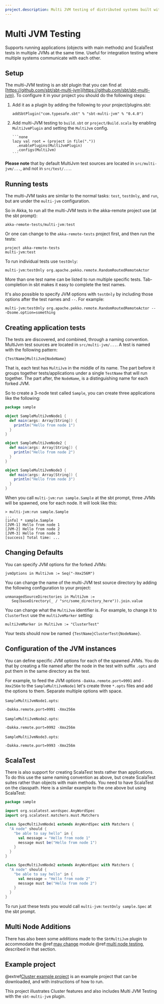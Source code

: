 ```yaml
---
project.description: Multi JVM testing of distributed systems built with Akka.
---
```


# Multi JVM Testing

Supports running applications (objects with main methods) and ScalaTest tests in multiple JVMs at the same time.
Useful for integration testing where multiple systems communicate with each other.

## Setup

The multi-JVM testing is an sbt plugin that you can find at [https://github.com/sbt/sbt-multi-jvm](https://github.com/sbt/sbt-multi-jvm).
To configure it in your project you should do the following steps:

1.  Add it as a plugin by adding the following to your project/plugins.sbt:

    ```none
    addSbtPlugin("com.typesafe.sbt" % "sbt-multi-jvm" % "0.4.0")
    ```

2.  Add multi-JVM testing to `build.sbt` or `project/Build.scala` by enabling `MultiJvmPlugin` and
    setting the `MultiJvm` config.

        ```none
        lazy val root = (project in file("."))
          .enablePlugins(MultiJvmPlugin)
          .configs(MultiJvm)
        ```

**Please note** that by default MultiJvm test sources are located in `src/multi-jvm/...`,
and not in `src/test/...`.

## Running tests

The multi-JVM tasks are similar to the normal tasks: `test`, `testOnly`,
and `run`, but are under the `multi-jvm` configuration.

So in Akka, to run all the multi-JVM tests in the akka-remote project use (at
the sbt prompt):

```none
akka-remote-tests/multi-jvm:test
```

Or one can change to the `akka-remote-tests` project first, and then run the
tests:

```none
project akka-remote-tests
multi-jvm:test
```

To run individual tests use `testOnly`:

```none
multi-jvm:testOnly org.apache.pekko.remote.RandomRoutedRemoteActor
```

More than one test name can be listed to run multiple specific
tests. Tab-completion in sbt makes it easy to complete the test names.

It's also possible to specify JVM options with `testOnly` by including those
options after the test names and `--`. For example:

```none
multi-jvm:testOnly org.apache.pekko.remote.RandomRoutedRemoteActor -- -Dsome.option=something
```

## Creating application tests

The tests are discovered, and combined, through a naming convention. MultiJvm test sources
are located in `src/multi-jvm/...`. A test is named with the following pattern:

```none
{TestName}MultiJvm{NodeName}
```

That is, each test has `MultiJvm` in the middle of its name. The part before
it groups together tests/applications under a single `TestName` that will run
together. The part after, the `NodeName`, is a distinguishing name for each
forked JVM.

So to create a 3-node test called `Sample`, you can create three applications
like the following:

```scala
package sample

object SampleMultiJvmNode1 {
  def main(args: Array[String]) {
    println("Hello from node 1")
  }
}

object SampleMultiJvmNode2 {
  def main(args: Array[String]) {
    println("Hello from node 2")
  }
}

object SampleMultiJvmNode3 {
  def main(args: Array[String]) {
    println("Hello from node 3")
  }
}
```

When you call `multi-jvm:run sample.Sample` at the sbt prompt, three JVMs will be
spawned, one for each node. It will look like this:

```none
> multi-jvm:run sample.Sample
...
[info] * sample.Sample
[JVM-1] Hello from node 1
[JVM-2] Hello from node 2
[JVM-3] Hello from node 3
[success] Total time: ...
```

## Changing Defaults

You can specify JVM options for the forked JVMs:

```
jvmOptions in MultiJvm := Seq("-Xmx256M")
```

You can change the name of the multi-JVM test source directory by adding the following
configuration to your project:

```none
unmanagedSourceDirectories in MultiJvm :=
   Seq(baseDirectory(_ / "src/some_directory_here")).join.value
```

You can change what the `MultiJvm` identifier is. For example, to change it to
`ClusterTest` use the `multiJvmMarker` setting:

```none
multiJvmMarker in MultiJvm := "ClusterTest"
```

Your tests should now be named `{TestName}ClusterTest{NodeName}`.

## Configuration of the JVM instances

You can define specific JVM options for each of the spawned JVMs. You do that by creating
a file named after the node in the test with suffix `.opts` and put them in the same
directory as the test.

For example, to feed the JVM options `-Dakka.remote.port=9991` and `-Xmx256m` to the `SampleMultiJvmNode1`
let's create three `*.opts` files and add the options to them. Separate multiple options with
space.

`SampleMultiJvmNode1.opts`:

```
-Dakka.remote.port=9991 -Xmx256m
```

`SampleMultiJvmNode2.opts`:

```
-Dakka.remote.port=9992 -Xmx256m
```

`SampleMultiJvmNode3.opts`:

```
-Dakka.remote.port=9993 -Xmx256m
```

## ScalaTest

There is also support for creating ScalaTest tests rather than applications. To
do this use the same naming convention as above, but create ScalaTest suites
rather than objects with main methods. You need to have ScalaTest on the
classpath. Here is a similar example to the one above but using ScalaTest:

```scala
package sample

import org.scalatest.wordspec.AnyWordSpec
import org.scalatest.matchers.must.Matchers

class SpecMultiJvmNode1 extends AnyWordSpec with Matchers {
  "A node" should {
    "be able to say hello" in {
      val message = "Hello from node 1"
      message must be("Hello from node 1")
    }
  }
}

class SpecMultiJvmNode2 extends AnyWordSpec with Matchers {
  "A node" should {
    "be able to say hello" in {
      val message = "Hello from node 2"
      message must be("Hello from node 2")
    }
  }
}
```

To run just these tests you would call `multi-jvm:testOnly sample.Spec` at
the sbt prompt.

## Multi Node Additions

There has also been some additions made to the `SbtMultiJvm` plugin to accommodate the
@ref:[may change](common/may-change.md) module @ref:[multi node testing](multi-node-testing.md),
described in that section.

## Example project

@extref[Cluster example project](samples:akka-samples-cluster-scala)
is an example project that can be downloaded, and with instructions of how to run.

This project illustrates Cluster features and also includes Multi JVM Testing with the `sbt-multi-jvm` plugin.
